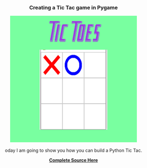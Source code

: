 <center>
<h3>Creating a Tic Tac game in Pygame</h3>
<img src="https://github.com/darksoulz0967/tictac/blob/main/tictoe%20(3).png?raw=true" alt="Gspace" width="400" height="400">
<p>oday I am going to show you how you can build a Python Tic Tac. </p>
  <a href="https://thecodezine.com/a-simple-python-tic-tac-toe-game-using-pygame/"><b>Complete Source Here</b></a>
</center>
